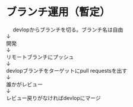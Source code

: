 # ブランチ運用（暫定）
　
devlopからブランチを切る。ブランチ名は自由<br>
↓<br>
開発<br>
↓<br>
リモートブランチにプッシュ<br>
↓<br>
devlopブランチをターゲットにpull requestsを出す<br>
↓<br>
誰かがレビュー<br>
↓<br>
レビュー戻りがなければdevlopにマージ<br>
